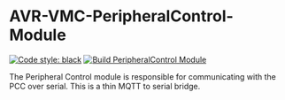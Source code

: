 # AVR-VMC-PeripheralControl-Module

[![Code style: black](https://img.shields.io/badge/code%20style-black-000000.svg)](https://github.com/psf/black)
[![Build PeripheralControl Module](https://github.com/bellflight/AVR-VMC-PeripheralControl-Module/actions/workflows/build.yml/badge.svg)](https://github.com/bellflight/AVR-VMC-PeripheralControl-Module/actions/workflows/build.yml)

The Peripheral Control module is responsible for communicating with the PCC over
serial. This is a thin MQTT to serial bridge.

